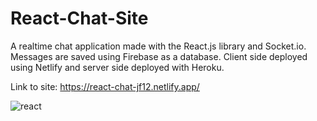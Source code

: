 # React-Chat-Site
A realtime chat application made with the React.js library and Socket.io. Messages are saved using Firebase as a database. Client side deployed using Netlify and server side deployed with Heroku.

Link to site: https://react-chat-jf12.netlify.app/


![react](https://user-images.githubusercontent.com/61069716/166392668-000eed0e-54b7-4ae6-bfb0-0d38b06c6ff7.png)
